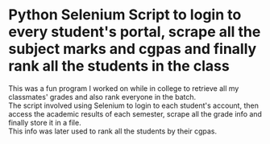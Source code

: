 # Python Selenium Script to login to every student's portal, scrape all the subject marks and cgpas and finally rank all the students in the class

<p>
This was a fun program I worked on while in college to retrieve all my classmates' grades and also rank everyone in the batch.
<br />
The script involved using Selenium to login to each student's account, then access the academic results of each semester, scrape all the grade info and finally store it in a file.
<br />
This info was later used to rank all the students by their cgpas.
</p>
